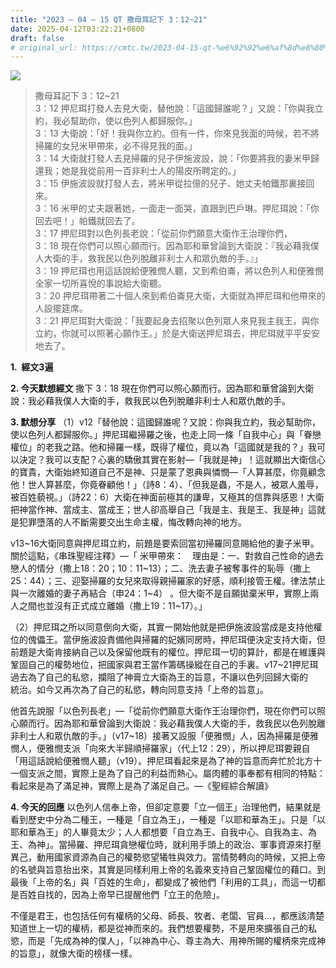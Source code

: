 ```yaml
---
title: "2023 – 04 – 15 QT 撒母耳記下 3：12~21"
date: 2025-04-12T03:22:21+0800
draft: false
# original_url: https://cmtc.tw/2023-04-15-qt-%e6%92%92%e6%af%8d%e8%80%b3%e8%a8%98%e4%b8%8b-3%ef%bc%9a1221
---
```


![](/images/qt.jpg)
> 撒母耳記下 3：12\~21  
> 3：12 押尼珥打發人去見大衛，替他說：「這國歸誰呢？」又說：「你與我立約，我必幫助你，使以色列人都歸服你。」  
> 3：13 大衛說：「好！我與你立約。但有一件，你來見我面的時候，若不將掃羅的女兒米甲帶來，必不得見我的面。」  
> 3：14 大衛就打發人去見掃羅的兒子伊施波設，說：「你要將我的妻米甲歸還我；她是我從前用一百非利士人的陽皮所聘定的。」  
> 3：15 伊施波設就打發人去，將米甲從拉億的兒子、她丈夫帕鐵那裏接回來。  
> 3：16 米甲的丈夫跟著她，一面走一面哭，直跟到巴戶琳。押尼珥說：「你回去吧！」帕鐵就回去了。  
> 3：17 押尼珥對以色列長老說：「從前你們願意大衛作王治理你們，  
> 3：18 現在你們可以照心願而行。因為耶和華曾論到大衛說：『我必藉我僕人大衛的手，救我民以色列脫離非利士人和眾仇敵的手。』」  
> 3：19 押尼珥也用這話說給便雅憫人聽，又到希伯崙，將以色列人和便雅憫全家一切所喜悅的事說給大衛聽。  
> 3：20 押尼珥帶著二十個人來到希伯崙見大衛，大衛就為押尼珥和他帶來的人設擺筵席。  
> 3：21 押尼珥對大衛說：「我要起身去招聚以色列眾人來見我主我王，與你立約，你就可以照著心願作王。」於是大衛送押尼珥去，押尼珥就平平安安地去了。

**1.  經文3遍**

**2. 今天默想經文**
撒下 3：18 現在你們可以照心願而行。因為耶和華曾論到大衛說：我必藉我僕人大衛的手，救我民以色列脫離非利士人和眾仇敵的手。

**3. 默想分享**
（1）v12「替他說：這國歸誰呢？又說：你與我立約，我必幫助你，使以色列人都歸服你。」押尼珥繼掃羅之後，也走上同一條「自我中心」與「眷戀權位」的老我之路。他和掃羅一樣，既得了權位，竟以為「這國就是我的？」我可以決定？我可以支配？心裏的驕傲其實在影射—「我就是神」！這就顯出大衛信心的寶貴，大衛始終知道自己不是神、只是蒙了恩典與憐憫—「人算甚麼，你竟顧念他！世人算甚麼，你竟眷顧他！」（詩8：4）、「但我是蟲，不是人，被眾人羞辱，被百姓藐視。」（詩22：6）大衛在神面前極其的謙卑，又極其的信靠與感恩！大衛把神當作神、當成主、當成王；世人卻高舉自己「我是主、我是王、我是神」這就是犯罪墮落的人不斷需要交出生命主權，悔改轉向神的地方。

v13\~16大衛同意與押尼珥立約，前題是要索回當初掃羅同意賜給他的妻子米甲。關於這點，《串珠聖經注釋》—「 米甲帶來： 理由是：一、對救自己性命的過去戀人的情分（撒上18：20；10：11\~13）；二、洗去妻子被奪事件的恥辱（撒上25：44）；三、迎娶掃羅的女兒來取得親掃羅家的好感，順利接管王權。律法禁止與一次離婚的妻子再結合（申24：1\~4） 。但大衛不是自願拋棄米甲，實際上兩人之間也並沒有正式成立離婚（撒上19：11\~17）。」

（2）押尼珥之所以同意倒向大衛，其實一開始他就是把伊施波設當成是支持他權位的傀儡王。當伊施波設責備他與掃羅的妃嬪同房時，押尼珥便決定支持大衛，但前題是大衛肯接納自己以及保留他既有的權位。押尼珥一切的算計，都是在維護與鞏固自己的權勢地位，把國家與君王當作籌碼操縱在自己的手裏。v17\~21押尼珥過去為了自己的私慾，攔阻了神膏立大衛為王的旨意，不讓以色列回歸大衛的  
統治。如今又再次為了自己的私慾，轉向同意支持「上帝的旨意」。

他首先說服「以色列長老」—「從前你們願意大衛作王治理你們，現在你們可以照心願而行。因為耶和華曾論到大衛說：我必藉我僕人大衛的手，救我民以色列脫離非利士人和眾仇敵的手。」（v17\~18）接著又設服「便雅憫」人，因為掃羅是便雅憫人，便雅憫支派「向來大半歸順掃羅家」（代上12：29），所以押尼珥要親自「用這話說給便雅憫人聽」（v19）。押尼珥看起來是為了神的旨意而奔忙於北方十一個支派之間，實際上是為了自己的利益而熱心。屬肉體的事奉都有相同的特點：看起來是為了滿足神，實際上是為了滿足自己。—《聖經綜合解讀》

**4. 今天的回應**
以色列人信奉上帝，但卻定意要「立一個王」治理他們，結果就是看到歷史中分為二種王，一種是「自立為王」，一種是「以耶和華為王」。只是「以耶和華為王」的人畢竟太少；人人都想要「自立為王、自我中心、自我為主、為王、為神」。當掃羅、押尼珥貪戀權位時，就利用手頭上的政治、軍事資源來打壓異己，動用國家資源為自己的權勢慾望犧牲與效力。當情勢轉向的時候，又把上帝的名號與旨意抬出來，其實是同樣利用上帝的名義來支持自己鞏固權位的藉口。到最後「上帝的名」與「百姓的生命」，都變成了被他們「利用的工具」，而這一切都是百姓自找的，因為上帝早已提醒他們「立王的危險」。

不僅是君王，也包括任何有權柄的父母、師長、牧者、老闆、官員…，都應該清楚知道世上一切的權柄，都是從神而來的。我們想要權勢，不是用來擴張自己的私慾，而是「先成為神的僕人」，「以神為中心、尊主為大、用神所賜的權柄來完成神的旨意」，就像大衛的榜樣一樣。
